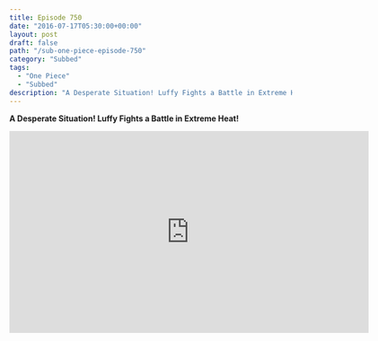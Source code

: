 ```yaml
---
title: Episode 750
date: "2016-07-17T05:30:00+00:00"
layout: post
draft: false
path: "/sub-one-piece-episode-750"
category: "Subbed"
tags:
  - "One Piece"
  - "Subbed"
description: "A Desperate Situation! Luffy Fights a Battle in Extreme Heat!"
---
```


**A Desperate Situation! Luffy Fights a Battle in Extreme Heat!**

<iframe width="640" height="360" src="https://www.rapidvideo.com/e/G6FRPGQ4PE" frameborder="0" marginwidth=0 marginheight=0 scrolling=no allowfullscreen></iframe>

